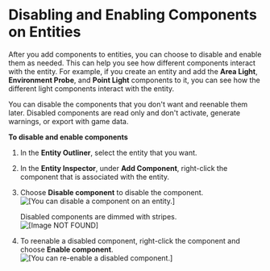 # Disabling and Enabling Components on Entities<a name="enabling-disabling-components"></a>

After you add components to entities, you can choose to disable and enable them as needed\. This can help you see how different components interact with the entity\. For example, if you create an entity and add the **Area Light**, **Environment Probe**, and **Point Light** components to it, you can see how the different light components interact with the entity\. 

You can disable the components that you don't want and reenable them later\. Disabled components are read only and don't activate, generate warnings, or export with game data\.

**To disable and enable components**

1. In the **Entity Outliner**, select the entity that you want\.

1. In the **Entity Inspector**, under **Add Component**, right\-click the component that is associated with the entity\.

1. Choose **Disable component** to disable the component\.  
![\[You can disable a component on an entity.\]](http://docs.aws.amazon.com/lumberyard/latest/userguide/images/component-context-menu-disabling.png)

   Disabled components are dimmed with stripes\.  
![\[Image NOT FOUND\]](http://docs.aws.amazon.com/lumberyard/latest/userguide/images/component-disabled.png)

1. To reenable a disabled component, right\-click the component and choose **Enable component**\.  
![\[You can re-enable a disabled component.\]](http://docs.aws.amazon.com/lumberyard/latest/userguide/images/component-enabled.png)